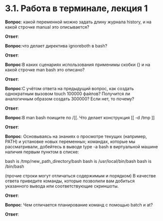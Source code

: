 # 3.1. Работа в терминале, лекция 1
**Вопрос**: какой переменной можно задать длину журнала history, и на какой строчке manual это описывается?

**Ответ**:

**Вопрос**:что делает директива ignoreboth в bash?

**Ответ**:

**Вопрос**:В каких сценариях использования применимы скобки {} и на какой строчке man bash это описано?

**Ответ**:

**Вопрос**:С учётом ответа на предыдущий вопрос, как создать однократным вызовом touch 100000 файлов? Получится ли аналогичным образом создать 300000? Если нет, то почему?

**Ответ**:

**Вопрос**:В man bash поищите по /\[\[. Что делает конструкция [[ -d /tmp ]]

**Ответ**:

**Вопрос**: Основываясь на знаниях о просмотре текущих (например, PATH) и установке новых переменных; командах, которые мы рассматривали, добейтесь в выводе type -a bash в виртуальной машине наличия первым пунктом в списке:

bash is /tmp/new_path_directory/bash
bash is /usr/local/bin/bash
bash is /bin/bash

(прочие строки могут отличаться содержимым и порядком) В качестве ответа приведите команды, которые позволили вам добиться указанного вывода или соответствующие скриншоты.

**Ответ**:

**Вопрос**: Чем отличается планирование команд с помощью batch и at?

**Ответ**: